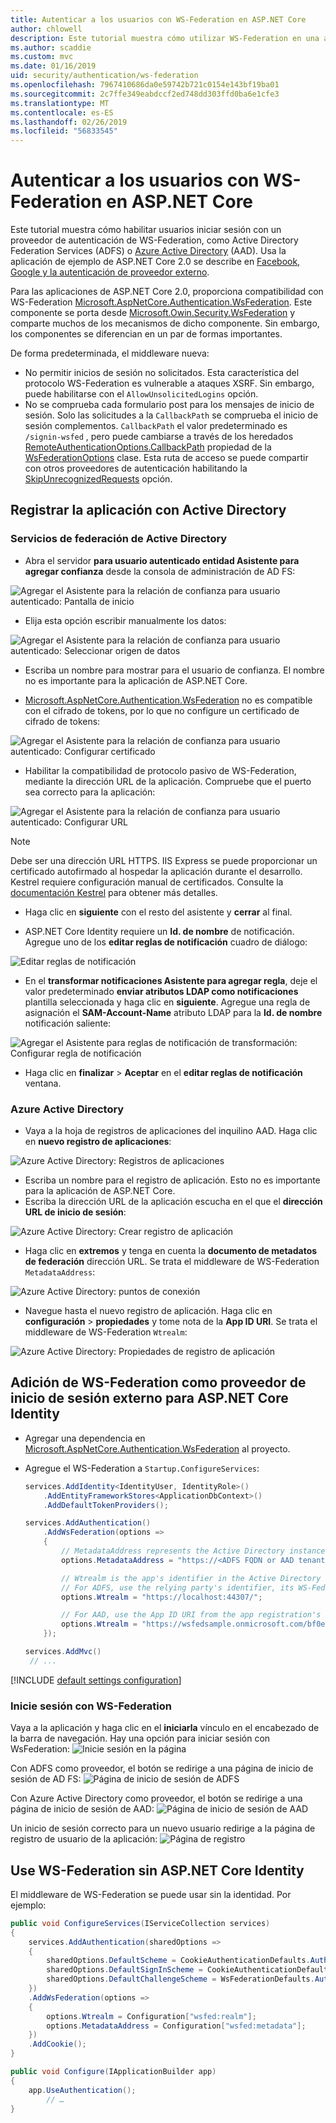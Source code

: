 ```yaml
---
title: Autenticar a los usuarios con WS-Federation en ASP.NET Core
author: chlowell
description: Este tutorial muestra cómo utilizar WS-Federation en una aplicación ASP.NET Core.
ms.author: scaddie
ms.custom: mvc
ms.date: 01/16/2019
uid: security/authentication/ws-federation
ms.openlocfilehash: 7967410686da0e59742b721c0154e143bf19ba01
ms.sourcegitcommit: 2c7ffe349eabdccf2ed748dd303ffd0ba6e1cfe3
ms.translationtype: MT
ms.contentlocale: es-ES
ms.lasthandoff: 02/26/2019
ms.locfileid: "56833545"
---
```

# <a name="authenticate-users-with-ws-federation-in-aspnet-core"></a>Autenticar a los usuarios con WS-Federation en ASP.NET Core

Este tutorial muestra cómo habilitar usuarios iniciar sesión con un proveedor de autenticación de WS-Federation, como Active Directory Federation Services (ADFS) o [Azure Active Directory](/azure/active-directory/) (AAD). Usa la aplicación de ejemplo de ASP.NET Core 2.0 se describe en [Facebook, Google y la autenticación de proveedor externo](xref:security/authentication/social/index).

Para las aplicaciones de ASP.NET Core 2.0, proporciona compatibilidad con WS-Federation [Microsoft.AspNetCore.Authentication.WsFederation](https://www.nuget.org/packages/Microsoft.AspNetCore.Authentication.WsFederation). Este componente se porta desde [Microsoft.Owin.Security.WsFederation](https://www.nuget.org/packages/Microsoft.Owin.Security.WsFederation) y comparte muchos de los mecanismos de dicho componente. Sin embargo, los componentes se diferencian en un par de formas importantes.

De forma predeterminada, el middleware nueva:

* No permitir inicios de sesión no solicitados. Esta característica del protocolo WS-Federation es vulnerable a ataques XSRF. Sin embargo, puede habilitarse con el `AllowUnsolicitedLogins` opción.
* No se comprueba cada formulario post para los mensajes de inicio de sesión. Solo las solicitudes a la `CallbackPath` se comprueba el inicio de sesión complementos. `CallbackPath` el valor predeterminado es `/signin-wsfed` , pero puede cambiarse a través de los heredados [RemoteAuthenticationOptions.CallbackPath](/dotnet/api/microsoft.aspnetcore.authentication.remoteauthenticationoptions.callbackpath) propiedad de la [ WsFederationOptions](/dotnet/api/microsoft.aspnetcore.authentication.wsfederation.wsfederationoptions) clase. Esta ruta de acceso se puede compartir con otros proveedores de autenticación habilitando la [SkipUnrecognizedRequests](/dotnet/api/microsoft.aspnetcore.authentication.wsfederation.wsfederationoptions.skipunrecognizedrequests) opción.

## <a name="register-the-app-with-active-directory"></a>Registrar la aplicación con Active Directory

### <a name="active-directory-federation-services"></a>Servicios de federación de Active Directory

* Abra el servidor **para usuario autenticado entidad Asistente para agregar confianza** desde la consola de administración de AD FS:

![Agregar el Asistente para la relación de confianza para usuario autenticado: Pantalla de inicio](ws-federation/_static/AdfsAddTrust.png)

* Elija esta opción escribir manualmente los datos:

![Agregar el Asistente para la relación de confianza para usuario autenticado: Seleccionar origen de datos](ws-federation/_static/AdfsSelectDataSource.png)

* Escriba un nombre para mostrar para el usuario de confianza. El nombre no es importante para la aplicación de ASP.NET Core.

* [Microsoft.AspNetCore.Authentication.WsFederation](https://www.nuget.org/packages/Microsoft.AspNetCore.Authentication.WsFederation) no es compatible con el cifrado de tokens, por lo que no configure un certificado de cifrado de tokens:

![Agregar el Asistente para la relación de confianza para usuario autenticado: Configurar certificado](ws-federation/_static/AdfsConfigureCert.png)

* Habilitar la compatibilidad de protocolo pasivo de WS-Federation, mediante la dirección URL de la aplicación. Compruebe que el puerto sea correcto para la aplicación:

![Agregar el Asistente para la relación de confianza para usuario autenticado: Configurar URL](ws-federation/_static/AdfsConfigureUrl.png)

> [!NOTE]
> Debe ser una dirección URL HTTPS. IIS Express se puede proporcionar un certificado autofirmado al hospedar la aplicación durante el desarrollo. Kestrel requiere configuración manual de certificados. Consulte la [documentación Kestrel](xref:fundamentals/servers/kestrel) para obtener más detalles.

* Haga clic en **siguiente** con el resto del asistente y **cerrar** al final.

* ASP.NET Core Identity requiere un **Id. de nombre** de notificación. Agregue uno de los **editar reglas de notificación** cuadro de diálogo:

![Editar reglas de notificación](ws-federation/_static/EditClaimRules.png)

* En el **transformar notificaciones Asistente para agregar regla**, deje el valor predeterminado **enviar atributos LDAP como notificaciones** plantilla seleccionada y haga clic en **siguiente**. Agregue una regla de asignación el **SAM-Account-Name** atributo LDAP para la **Id. de nombre** notificación saliente:

![Agregar el Asistente para reglas de notificación de transformación: Configurar regla de notificación](ws-federation/_static/AddTransformClaimRule.png)

* Haga clic en **finalizar** > **Aceptar** en el **editar reglas de notificación** ventana.

### <a name="azure-active-directory"></a>Azure Active Directory

* Vaya a la hoja de registros de aplicaciones del inquilino AAD. Haga clic en **nuevo registro de aplicaciones**:

![Azure Active Directory: Registros de aplicaciones](ws-federation/_static/AadNewAppRegistration.png)

* Escriba un nombre para el registro de aplicación. Esto no es importante para la aplicación de ASP.NET Core.
* Escriba la dirección URL de la aplicación escucha en el que el **dirección URL de inicio de sesión**:

![Azure Active Directory: Crear registro de aplicación](ws-federation/_static/AadCreateAppRegistration.png)

* Haga clic en **extremos** y tenga en cuenta la **documento de metadatos de federación** dirección URL. Se trata el middleware de WS-Federation `MetadataAddress`:

![Azure Active Directory: puntos de conexión](ws-federation/_static/AadFederationMetadataDocument.png)

* Navegue hasta el nuevo registro de aplicación. Haga clic en **configuración** > **propiedades** y tome nota de la **App ID URI**. Se trata el middleware de WS-Federation `Wtrealm`:

![Azure Active Directory: Propiedades de registro de aplicación](ws-federation/_static/AadAppIdUri.png)

## <a name="add-ws-federation-as-an-external-login-provider-for-aspnet-core-identity"></a>Adición de WS-Federation como proveedor de inicio de sesión externo para ASP.NET Core Identity

* Agregar una dependencia en [Microsoft.AspNetCore.Authentication.WsFederation](https://www.nuget.org/packages/Microsoft.AspNetCore.Authentication.WsFederation) al proyecto.
* Agregue el WS-Federation a `Startup.ConfigureServices`:

    ```csharp
    services.AddIdentity<IdentityUser, IdentityRole>()
        .AddEntityFrameworkStores<ApplicationDbContext>()
        .AddDefaultTokenProviders();

    services.AddAuthentication()
        .AddWsFederation(options =>
        {
            // MetadataAddress represents the Active Directory instance used to authenticate users.
            options.MetadataAddress = "https://<ADFS FQDN or AAD tenant>/FederationMetadata/2007-06/FederationMetadata.xml";

            // Wtrealm is the app's identifier in the Active Directory instance.
            // For ADFS, use the relying party's identifier, its WS-Federation Passive protocol URL:
            options.Wtrealm = "https://localhost:44307/";

            // For AAD, use the App ID URI from the app registration's Properties blade:
            options.Wtrealm = "https://wsfedsample.onmicrosoft.com/bf0e7e6d-056e-4e37-b9a6-2c36797b9f01";
        });

    services.AddMvc()
     // ...
    ```

[!INCLUDE [default settings configuration](social/includes/default-settings.md)]

### <a name="log-in-with-ws-federation"></a>Inicie sesión con WS-Federation

Vaya a la aplicación y haga clic en el **iniciarla** vínculo en el encabezado de la barra de navegación. Hay una opción para iniciar sesión con WsFederation: ![Inicie sesión en la página](ws-federation/_static/WsFederationButton.png)

Con ADFS como proveedor, el botón se redirige a una página de inicio de sesión de AD FS: ![Página de inicio de sesión de ADFS](ws-federation/_static/AdfsLoginPage.png)

Con Azure Active Directory como proveedor, el botón se redirige a una página de inicio de sesión de AAD: ![Página de inicio de sesión de AAD](ws-federation/_static/AadSignIn.png)

Un inicio de sesión correcto para un nuevo usuario redirige a la página de registro de usuario de la aplicación: ![Página de registro](ws-federation/_static/Register.png)

## <a name="use-ws-federation-without-aspnet-core-identity"></a>Use WS-Federation sin ASP.NET Core Identity

El middleware de WS-Federation se puede usar sin la identidad. Por ejemplo:

```csharp
public void ConfigureServices(IServiceCollection services)
{
    services.AddAuthentication(sharedOptions =>
    {
        sharedOptions.DefaultScheme = CookieAuthenticationDefaults.AuthenticationScheme;
        sharedOptions.DefaultSignInScheme = CookieAuthenticationDefaults.AuthenticationScheme;
        sharedOptions.DefaultChallengeScheme = WsFederationDefaults.AuthenticationScheme;
    })
    .AddWsFederation(options =>
    {
        options.Wtrealm = Configuration["wsfed:realm"];
        options.MetadataAddress = Configuration["wsfed:metadata"];
    })
    .AddCookie();
}

public void Configure(IApplicationBuilder app)
{
    app.UseAuthentication();
        // …
}
```
